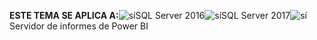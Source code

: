 **ESTE TEMA SE APLICA A:**![sí](media/yes.png)SQL Server 2016![sí](media/yes.png)SQL Server 2017![sí](media/yes.png)Servidor de informes de Power BI